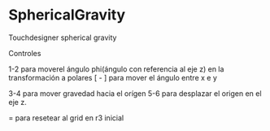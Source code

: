 # SphericalGravity
 Touchdesigner spherical gravity

 Controles

 1-2 para moverel ángulo phi(ángulo con referencia al eje z) en la transformación a polares
[ - ] para mover el ángulo entre x e y


3-4 para mover gravedad hacia el orígen
5-6 para desplazar el origen en el eje z. 

= para resetear al grid en r3 inicial
